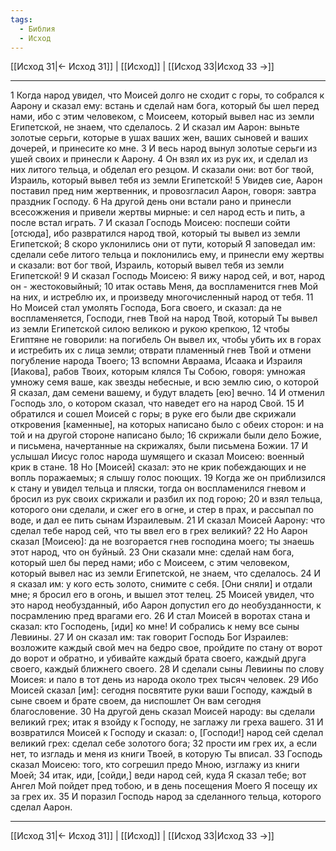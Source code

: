 ```yaml
---
tags:
  - Библия
  - Исход
---
```

[[Исход 31|← Исход 31]] | [[Исход]] | [[Исход 33|Исход 33 →]]

---
1 Когда народ увидел, что Моисей долго не сходит с горы, то собрался к Аарону и сказал ему: встань и сделай нам бога, который бы шел перед нами, ибо с этим человеком, с Моисеем, который вывел нас из земли Египетской, не знаем, что сделалось.
2 И сказал им Аарон: выньте золотые серьги, которые в ушах ваших жен, ваших сыновей и ваших дочерей, и принесите ко мне.
3 И весь народ вынул золотые серьги из ушей своих и принесли к Аарону.
4 Он взял их из рук их, и сделал из них литого тельца, и обделал его резцом. И сказали они: вот бог твой, Израиль, который вывел тебя из земли Египетской!
5 Увидев сие, Аарон поставил пред ним жертвенник, и провозгласил Аарон, говоря: завтра праздник Господу.
6 На другой день они встали рано и принесли всесожжения и привели жертвы мирные: и сел народ есть и пить, а после встал играть.
7 И сказал Господь Моисею: поспеши сойти [отсюда], ибо развратился народ твой, который ты вывел из земли Египетской;
8 скоро уклонились они от пути, который Я заповедал им: сделали себе литого тельца и поклонились ему, и принесли ему жертвы и сказали: вот бог твой, Израиль, который вывел тебя из земли Египетской!
9 И сказал Господь Моисею: Я вижу народ сей, и вот, народ он - жестоковыйный;
10 итак оставь Меня, да воспламенится гнев Мой на них, и истреблю их, и произведу многочисленный народ от тебя.
11 Но Моисей стал умолять Господа, Бога своего, и сказал: да не воспламеняется, Господи, гнев Твой на народ Твой, который Ты вывел из земли Египетской силою великою и рукою крепкою,
12 чтобы Египтяне не говорили: на погибель Он вывел их, чтобы убить их в горах и истребить их с лица земли; отврати пламенный гнев Твой и отмени погубление народа Твоего;
13 вспомни Авраама, Исаака и Израиля [Иакова], рабов Твоих, которым клялся Ты Собою, говоря: умножая умножу семя ваше, как звезды небесные, и всю землю сию, о которой Я сказал, дам семени вашему, и будут владеть [ею] вечно.
14 И отменил Господь зло, о котором сказал, что наведет его на народ Свой.
15 И обратился и сошел Моисей с горы; в руке его были две скрижали откровения [каменные], на которых написано было с обеих сторон: и на той и на другой стороне написано было;
16 скрижали были дело Божие, и письмена, начертанные на скрижалях, были письмена Божии.
17 И услышал Иисус голос народа шумящего и сказал Моисею: военный крик в стане.
18 Но [Моисей] сказал: это не крик побеждающих и не вопль поражаемых; я слышу голос поющих.
19 Когда же он приблизился к стану и увидел тельца и пляски, тогда он воспламенился гневом и бросил из рук своих скрижали и разбил их под горою;
20 и взял тельца, которого они сделали, и сжег его в огне, и стер в прах, и рассыпал по воде, и дал ее пить сынам Израилевым.
21 И сказал Моисей Аарону: что сделал тебе народ сей, что ты ввел его в грех великий?
22 Но Аарон сказал [Моисею]: да не возгорается гнев господина моего; ты знаешь этот народ, что он буйный.
23 Они сказали мне: сделай нам бога, который шел бы перед нами; ибо с Моисеем, с этим человеком, который вывел нас из земли Египетской, не знаем, что сделалось.
24 И я сказал им: у кого есть золото, снимите с себя. [Они сняли] и отдали мне; я бросил его в огонь, и вышел этот телец.
25 Моисей увидел, что это народ необузданный, ибо Аарон допустил его до необузданности, к посрамлению пред врагами его.
26 И стал Моисей в воротах стана и сказал: кто Господень, [иди] ко мне! И собрались к нему все сыны Левиины.
27 И он сказал им: так говорит Господь Бог Израилев: возложите каждый свой меч на бедро свое, пройдите по стану от ворот до ворот и обратно, и убивайте каждый брата своего, каждый друга своего, каждый ближнего своего.
28 И сделали сыны Левиины по слову Моисея: и пало в тот день из народа около трех тысяч человек.
29 Ибо Моисей сказал [им]: сегодня посвятите руки ваши Господу, каждый в сыне своем и брате своем, да ниспошлет Он вам сегодня благословение.
30 На другой день сказал Моисей народу: вы сделали великий грех; итак я взойду к Господу, не заглажу ли греха вашего.
31 И возвратился Моисей к Господу и сказал: о, [Господи!] народ сей сделал великий грех: сделал себе золотого бога;
32 прости им грех их, а если нет, то изгладь и меня из книги Твоей, в которую Ты вписал.
33 Господь сказал Моисею: того, кто согрешил предо Мною, изглажу из книги Моей;
34 итак, иди, [сойди,] веди народ сей, куда Я сказал тебе; вот Ангел Мой пойдет пред тобою, и в день посещения Моего Я посещу их за грех их.
35 И поразил Господь народ за сделанного тельца, которого сделал Аарон.

---
[[Исход 31|← Исход 31]] | [[Исход]] | [[Исход 33|Исход 33 →]]